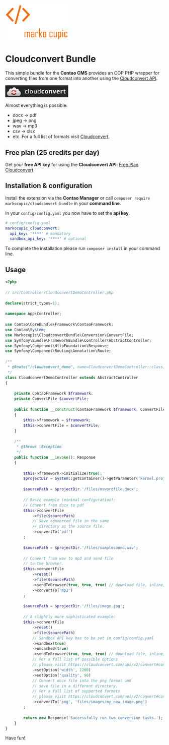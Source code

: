 <p align="left">
<a href="https://github.com/markocupic"><img src="https://github.com/markocupic/markocupic/blob/main/logo.png?raw=true" width="200"></a>
</p>

# Cloudconvert Bundle
This simple bundle for the **Contao CMS** provides an OOP PHP wrapper for
  converting files from one format into another using the [Cloudconvert API](https://cloudconvert.com/api/v2).
<p><a href="https://cloudconvert.com/"><img src="docs/images/logo_cloudconvert.png" width="200"></a></p>

Almost everything is possible:
- docx -> pdf
- jpeg -> png
- wav -> mp3
- csv -> xlsx
- etc. For a full list of formats visit [Cloudconvert](https://cloudconvert.com/).

## Free plan (25 credits per day)
Get your **free API key** for using
  the **Cloudconvert API**: [Free Plan Cloudconvert](https://cloudconvert.com/pricing)

## Installation & configuration
Install the extension via the **Contao Manager** or
  call `composer require markocupic/cloudconvert-bundle` in your **command line**.

In your `config/config.yaml` you now have to set the **api key**.

```yaml
# config/config.yaml
markocupic_cloudconvert:
  api_key: '****' # mandatory
  sandbox_api_key: '****' # optional
```

To complete the installation please run `composer install` in your command line.

## Usage
```php
<?php

// src/Controller/CloudconvertDemoController.php

declare(strict_types=1);

namespace App\Controller;

use Contao\CoreBundle\Framework\ContaoFramework;
use Contao\System;
use Markocupic\CloudconvertBundle\Conversion\ConvertFile;
use Symfony\Bundle\FrameworkBundle\Controller\AbstractController;
use Symfony\Component\HttpFoundation\Response;
use Symfony\Component\Routing\Annotation\Route;

/**
 * @Route("/cloudconvert_demo", name=CloudconvertDemoController::class, defaults={"_scope" = "frontend"})
 */
class CloudconvertDemoController extends AbstractController
{

    private ContaoFramework $framework;
    private ConvertFile $convertFile;

    public function __construct(ContaoFramework $framework, ConvertFile $convertFile)
    {
        $this->framework = $framework;
        $this->convertFile = $convertFile;
    }

    /**
     * @throws \Exception
     */
    public function __invoke(): Response
    {

        $this->framework->initialize(true);
        $projectDir = System::getContainer()->getParameter('kernel.project_dir');

        $sourcePath = $projectDir.'/files/mswordfile.docx';

        // Basic example (minimal configuration):
        // Convert from docx to pdf
        $this->convertFile
            ->file($sourcePath)
            // Save converted file in the same
            // directory as the source file.
            ->convertTo('pdf')
        ;

        $sourcePath = $projectDir.'/files/samplesound.wav';

        // Convert from wav to mp3 and send file
        // to the browser.
        $this->convertFile
            ->reset()
            ->file($sourcePath)
            ->sendToBrowser(true, true, true) // download file, inline, delete file after send
            ->convertTo('mp3')
        ;

        $sourcePath = $projectDir.'/files/image.jpg';

        // A slightly more sophisticated example:
        $this->convertFile
            ->reset()
            ->file($sourcePath)
            // Sandbox API key has to be set in config/config.yaml
            ->sandbox(true)
            ->uncached(true)
            ->sendToBrowser(true, true, true) // download file, inline, delete file after send
            // For a full list of possible options
            // please visit https://cloudconvert.com/api/v2/convert#convert-tasks
            ->setOption('width', 1200)
            ->setOption('quality', 90)
            // Convert docx file into the png format and
            // save file in a different directory.
            // For a full list of supported formats
            // please visit https://cloudconvert.com/api/v2/convert#convert-formats
            ->convertTo('png', 'files/images/my_new_image.png')
        ;

        return new Response('Successfully run two conversion tasks.');
    }
}


```

Have fun!

